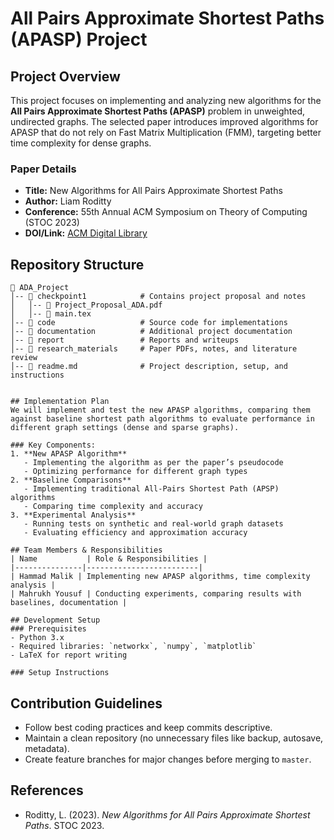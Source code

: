 # All Pairs Approximate Shortest Paths (APASP) Project

## Project Overview
This project focuses on implementing and analyzing new algorithms for the **All Pairs Approximate Shortest Paths (APASP)** problem in unweighted, undirected graphs. The selected paper introduces improved algorithms for APASP that do not rely on Fast Matrix Multiplication (FMM), targeting better time complexity for dense graphs.

### Paper Details
- **Title:** New Algorithms for All Pairs Approximate Shortest Paths
- **Author:** Liam Roditty
- **Conference:** 55th Annual ACM Symposium on Theory of Computing (STOC 2023)
- **DOI/Link:** [ACM Digital Library](https://doi.org/10.1145/3564246.3585197)

## Repository Structure
```
📂 ADA_Project
│-- 📂 checkpoint1            # Contains project proposal and notes
│   │-- 📄 Project_Proposal_ADA.pdf
│   │-- 📄 main.tex
│-- 📂 code                   # Source code for implementations
│-- 📂 documentation          # Additional project documentation
│-- 📂 report                 # Reports and writeups
│-- 📂 research_materials     # Paper PDFs, notes, and literature review
│-- 📄 readme.md              # Project description, setup, and instructions


## Implementation Plan
We will implement and test the new APASP algorithms, comparing them against baseline shortest path algorithms to evaluate performance in different graph settings (dense and sparse graphs).

### Key Components:
1. **New APASP Algorithm**
   - Implementing the algorithm as per the paper’s pseudocode
   - Optimizing performance for different graph types
2. **Baseline Comparisons**
   - Implementing traditional All-Pairs Shortest Path (APSP) algorithms
   - Comparing time complexity and accuracy
3. **Experimental Analysis**
   - Running tests on synthetic and real-world graph datasets
   - Evaluating efficiency and approximation accuracy

## Team Members & Responsibilities
| Name           | Role & Responsibilities |
|---------------|-------------------------|
| Hammad Malik | Implementing new APASP algorithms, time complexity analysis |
| Mahrukh Yousuf | Conducting experiments, comparing results with baselines, documentation |

## Development Setup
### Prerequisites
- Python 3.x
- Required libraries: `networkx`, `numpy`, `matplotlib`
- LaTeX for report writing

### Setup Instructions

   ```

## Contribution Guidelines
- Follow best coding practices and keep commits descriptive.
- Maintain a clean repository (no unnecessary files like backup, autosave, metadata).
- Create feature branches for major changes before merging to `master`.

## References
- Roditty, L. (2023). *New Algorithms for All Pairs Approximate Shortest Paths*. STOC 2023.

